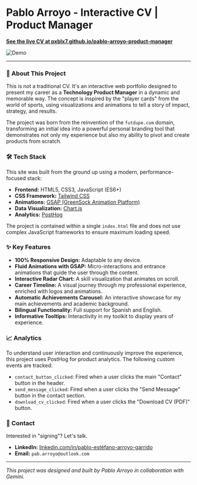 # Pablo Arroyo - Interactive CV | Product Manager

**[See the live CV at pxblx7.github.io/pablo-arroyo-product-manager](https://pxblx7.github.io/pablo-arroyo-product-manager)**

![Demo](https://github.com/pxblx7/pablo-arroyo-product-manager/blob/main/demo.gif?raw=true)

---

### 🚀 About This Project

This is not a traditional CV. It's an interactive web portfolio designed to present my career as a **Technology Product Manager** in a dynamic and memorable way. The concept is inspired by the "player cards" from the world of sports, using visualizations and animations to tell a story of impact, strategy, and results.

The project was born from the reinvention of the `futdupe.com` domain, transforming an initial idea into a powerful personal branding tool that demonstrates not only my experience but also my ability to pivot and create products from scratch.

### 🛠️ Tech Stack

This site was built from the ground up using a modern, performance-focused stack:

* **Frontend:** HTML5, CSS3, JavaScript (ES6+)
* **CSS Framework:** [Tailwind CSS](https://tailwindcss.com/)
* **Animations:** [GSAP (GreenSock Animation Platform)](https://greensock.com/gsap/)
* **Data Visualization:** [Chart.js](https://www.chartjs.org/)
* **Analytics:** [PostHog](https://posthog.com/)

The project is contained within a single `index.html` file and does not use complex JavaScript frameworks to ensure maximum loading speed.

### ✨ Key Features

* **100% Responsive Design:** Adaptable to any device.
* **Fluid Animations with GSAP:** Micro-interactions and entrance animations that guide the user through the content.
* **Interactive Radar Chart:** A skill visualization that animates on scroll.
* **Career Timeline:** A visual journey through my professional experience, enriched with logos and animations.
* **Automatic Achievements Carousel:** An interactive showcase for my main achievements and academic background.
* **Bilingual Functionality:** Full support for Spanish and English.
* **Informative Tooltips:** Interactivity in my toolkit to display years of experience.

### 📈 Analytics

To understand user interaction and continuously improve the experience, this project uses PostHog for product analytics. The following custom events are tracked:

* `contact_button_clicked`: Fired when a user clicks the main "Contact" button in the header.
* `send_message_clicked`: Fired when a user clicks the "Send Message" button in the contact section.
* `download_cv_clicked`: Fired when a user clicks the "Download CV (PDF)" button.

### 🔗 Contact

Interested in "signing"? Let's talk.

* **LinkedIn:** [linkedin.com/in/pablo-estéfano-arroyo-garrido](https://www.linkedin.com/in/pablo-estéfano-arroyo-garrido)
* **Email:** `pab.arroyo@outlook.com`

---

*This project was designed and built by Pablo Arroyo in collaboration with Gemini.*
